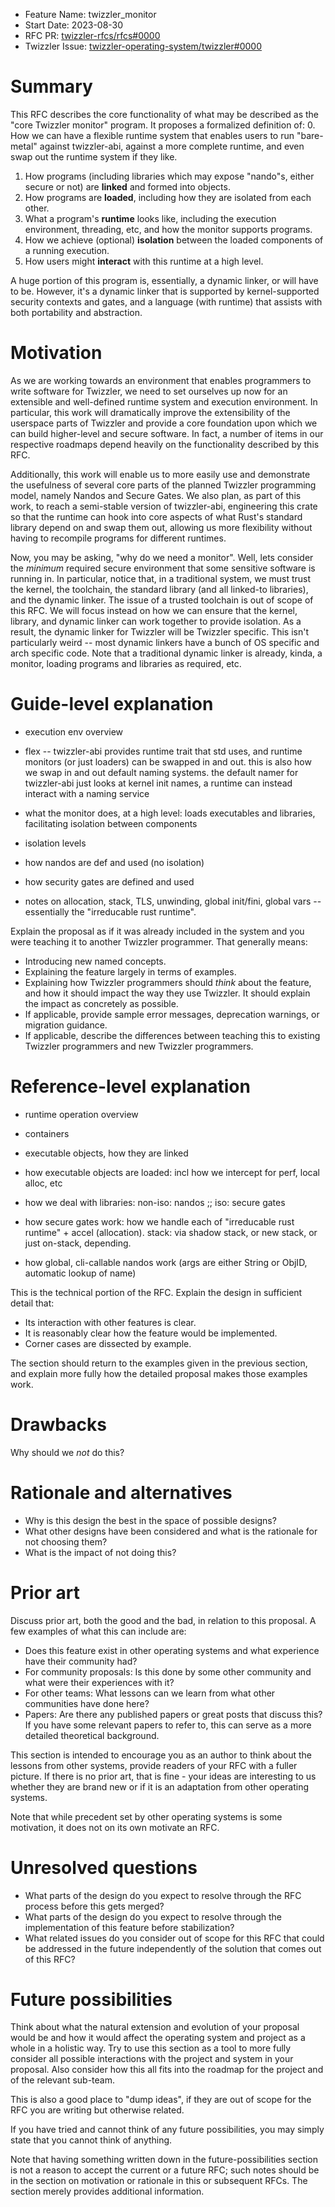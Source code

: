 - Feature Name: twizzler_monitor
- Start Date: 2023-08-30
- RFC PR: [twizzler-rfcs/rfcs#0000](https://github.com/twizzler-operating-system/rfcs/pull/0000)
- Twizzler Issue: [twizzler-operating-system/twizzler#0000](https://github.com/twizzler-operating-system/twizzler/issues/0000)

# Summary
[summary]: #summary

This RFC describes the core functionality of what may be described as the "core Twizzler monitor" program. It proposes a formalized definition
of:
0. How we can have a flexible runtime system that enables users to run "bare-metal" against twizzler-abi, against a more complete runtime, and even swap out the runtime system if they like.
1. How programs (including libraries which may expose "nando"s, either secure or not) are **linked** and formed into objects.
2. How programs are **loaded**, including how they are isolated from each other.
3. What a program's **runtime** looks like, including the execution environment, threading, etc, and how the monitor supports programs.
4. How we achieve (optional) **isolation** between the loaded components of a running execution. 
5. How users might **interact** with this runtime at a high level.

A huge portion of this program is, essentially, a dynamic linker, or will have to be. However, it's a dynamic linker that is supported by
kernel-supported security contexts and gates, and a language (with runtime) that assists with both portability and abstraction.

# Motivation
[motivation]: #motivation

As we are working towards an environment that enables programmers to write software for Twizzler, we need to set ourselves up
now for an extensible and well-defined runtime system and execution environment. In particular, this work will dramatically
improve the extensibility of the userspace parts of Twizzler and provide a core foundation upon which we can build higher-level
and secure software. In fact, a number of items in our respective roadmaps depend heavily on the functionality described by this RFC.

Additionally, this work will enable us to more easily use and demonstrate the usefulness of several core parts of the planned Twizzler programming
model, namely Nandos and Secure Gates. We also plan, as part of this work, to reach a semi-stable version of twizzler-abi, engineering this crate so
that the runtime can hook into core aspects of what Rust's standard library depend on and swap them out, allowing us more flexibility without having
to recompile programs for different runtimes.

Now, you may be asking, "why do we need a monitor". Well, lets consider the _minimum_ required secure environment that some sensitive software is running in.
In particular, notice that, in a traditional system, we must trust the kernel, the toolchain, the standard library (and all linked-to libraries), and the dynamic linker.
The issue of a trusted toolchain is out of scope of this RFC. We will focus instead on how we can ensure that the kernel, library, and dynamic linker can work together
to provide isolation. As a result, the dynamic linker for Twizzler will be Twizzler specific. This isn't particularly weird -- most dynamic linkers have a bunch of OS specific 
and arch specific code. Note that a traditional dynamic linker is already, kinda, a monitor, loading programs and libraries as required, etc.


# Guide-level explanation
[guide-level-explanation]: #guide-level-explanation

* execution env overview

* flex -- twizzler-abi provides runtime trait that std uses, and runtime monitors (or just loaders) can be swapped in and out. this is also how we swap in and out default naming systems. the default namer for twizzler-abi just looks at kernel init names, a runtime can instead interact with a naming service

* what the monitor does, at a high level: loads executables and libraries, facilitating isolation between components

* isolation levels

* how nandos are def and used (no isolation)

* how security gates are defined and used

* notes on allocation, stack, TLS, unwinding, global init/fini, global vars -- essentially the "irreducable rust runtime".

Explain the proposal as if it was already included in the system and you were teaching it to another Twizzler programmer. That generally means:

- Introducing new named concepts.
- Explaining the feature largely in terms of examples.
- Explaining how Twizzler programmers should *think* about the feature, and how it should impact the way they use Twizzler. It should explain the impact as concretely as possible.
- If applicable, provide sample error messages, deprecation warnings, or migration guidance.
- If applicable, describe the differences between teaching this to existing Twizzler programmers and new Twizzler programmers.

# Reference-level explanation
[reference-level-explanation]: #reference-level-explanation

* runtime operation overview

* containers

* executable objects, how they are linked

* how executable objects are loaded: incl how we intercept for perf, local alloc, etc

* how we deal with libraries: non-iso: nandos ;; iso: secure gates

* how secure gates work: how we handle each of "irreducable rust runtime" + accel (allocation). stack: via shadow stack, or new stack, or just on-stack, depending.

* how global, cli-callable nandos work (args are either String or ObjID, automatic lookup of name)

This is the technical portion of the RFC. Explain the design in sufficient detail that:

- Its interaction with other features is clear.
- It is reasonably clear how the feature would be implemented.
- Corner cases are dissected by example.

The section should return to the examples given in the previous section, and explain more fully how the detailed proposal makes those examples work.

# Drawbacks
[drawbacks]: #drawbacks

Why should we *not* do this?

# Rationale and alternatives
[rationale-and-alternatives]: #rationale-and-alternatives

- Why is this design the best in the space of possible designs?
- What other designs have been considered and what is the rationale for not choosing them?
- What is the impact of not doing this?

# Prior art
[prior-art]: #prior-art

Discuss prior art, both the good and the bad, in relation to this proposal.
A few examples of what this can include are:

- Does this feature exist in other operating systems and what experience have their community had?
- For community proposals: Is this done by some other community and what were their experiences with it?
- For other teams: What lessons can we learn from what other communities have done here?
- Papers: Are there any published papers or great posts that discuss this? If you have some relevant papers to refer to, this can serve as a more detailed theoretical background.

This section is intended to encourage you as an author to think about
the lessons from other systems, provide readers of your RFC with a
fuller picture.  If there is no prior art, that is fine - your ideas
are interesting to us whether they are brand new or if it is an
adaptation from other operating systems.

Note that while precedent set by other operating systems is some
motivation, it does not on its own motivate an RFC.

# Unresolved questions
[unresolved-questions]: #unresolved-questions

- What parts of the design do you expect to resolve through the RFC process before this gets merged?
- What parts of the design do you expect to resolve through the implementation of this feature before stabilization?
- What related issues do you consider out of scope for this RFC that could be addressed in the future independently of the solution that comes out of this RFC?

# Future possibilities
[future-possibilities]: #future-possibilities

Think about what the natural extension and evolution of your proposal
would be and how it would affect the operating system and project as a
whole in a holistic way. Try to use this section as a tool to more
fully consider all possible interactions with the project and system
in your proposal.  Also consider how this all fits into the roadmap
for the project and of the relevant sub-team.

This is also a good place to "dump ideas", if they are out of scope for the
RFC you are writing but otherwise related.

If you have tried and cannot think of any future possibilities,
you may simply state that you cannot think of anything.

Note that having something written down in the future-possibilities section
is not a reason to accept the current or a future RFC; such notes should be
in the section on motivation or rationale in this or subsequent RFCs.
The section merely provides additional information.
